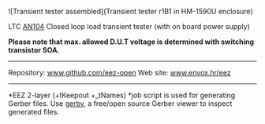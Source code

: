 ![Transient tester assembled](Transient tester r1B1 in HM-1590U enclosure)

LTC [AN104](http://www.linear.com/docs/29876) Closed loop load transient tester (with on board power supply) 

**Please note that max. allowed D.U.T voltage is determined with switching transistor SOA.**

**********************

Repository: www.github.com/eez-open
Web site: www.envox.hr/eez

**********************

*EEZ 2-layer (+tKeepout +_tNames) *job script is used for generating Gerber files. Use [gerbv](http://gerbv.geda-project.org/), a free/open source Gerber viewer to inspect generated files.
